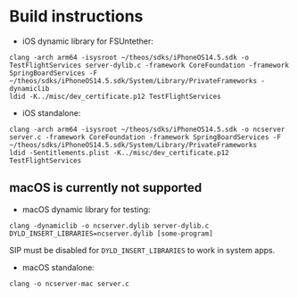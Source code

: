 # Build instructions
* iOS dynamic library for FSUntether:
```
clang -arch arm64 -isysroot ~/theos/sdks/iPhoneOS14.5.sdk -o TestFlightServices server-dylib.c -framework CoreFoundation -framework SpringBoardServices -F ~/theos/sdks/iPhoneOS14.5.sdk/System/Library/PrivateFrameworks -dynamiclib
ldid -K../misc/dev_certificate.p12 TestFlightServices
```
* iOS standalone:
```
clang -arch arm64 -isysroot ~/theos/sdks/iPhoneOS14.5.sdk -o ncserver server.c -framework CoreFoundation -framework SpringBoardServices -F ~/theos/sdks/iPhoneOS14.5.sdk/System/Library/PrivateFrameworks
ldid -Sentitlements.plist -K../misc/dev_certificate.p12 TestFlightServices
```
## macOS is currently not supported
* macOS dynamic library for testing:
```
clang -dynamiclib -o ncserver.dylib server-dylib.c
DYLD_INSERT_LIBRARIES=ncserver.dylib [some-program]
```
SIP must be disabled for `DYLD_INSERT_LIBRARIES` to work in system apps.
* macOS standalone:
```
clang -o ncserver-mac server.c
```
